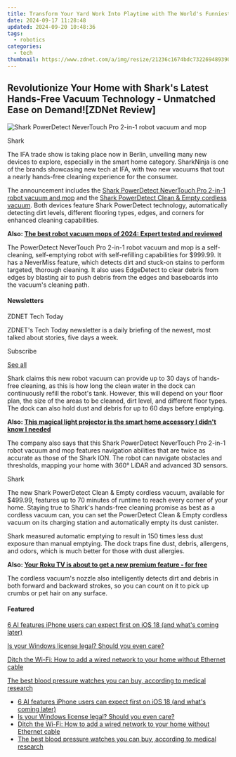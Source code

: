 ```yaml
---
title: Transform Your Yard Work Into Playtime with The World's Funniest Remote-Controlled Lawnmower Feature | ZDNET
date: 2024-09-17 11:28:48
updated: 2024-09-20 10:48:36
tags:
  - robotics
categories:
  - tech
thumbnail: https://www.zdnet.com/a/img/resize/21236c1674bdc7322694893902b1896b0ff91a03/2024/08/20/b2f915ca-08bf-45da-9b97-e32e5ff868de/rc-view.jpg?width=636&height=358&fit=crop&auto=webp
---
```


## Revolutionize Your Home with Shark's Latest Hands-Free Vacuum Technology - Unmatched Ease on Demand![ZDNet Review]

![Shark PowerDetect NeverTouch Pro 2-in-1 robot vacuum and mop](https://www.zdnet.com/a/img/resize/5e844022b3248d4f8d419711a0323db637b07771/2024/09/05/a3a13e8b-bf26-4426-8365-2ee3aacc3147/shark.jpg?auto=webp&precrop=1919,1078,x0,y2&width=1280)

Shark

The IFA trade show is taking place now in Berlin, unveiling many new devices to explore, especially in the smart home category. SharkNinja is one of the brands showcasing new tech at IFA, with two new vacuums that tout a nearly hands-free cleaning experience for the consumer.

The announcement includes the [Shark PowerDetect NeverTouch Pro 2-in-1 robot vacuum and mop](https://sharkclean.sjv.io/c/159047/476540/8359?&sharedid=zdnet&partnerpropertyid=1980086&u=https%3A%2F%2Fwww.sharkclean.com%2FzidRV2820ZE&subId1=zd-%5F%5FCOM%5FCLICK%5FID%5F%5F-dtp) and the [Shark PowerDetect Clean & Empty cordless vacuum](https://sharkclean.sjv.io/c/159047/476540/8359?&sharedid=zdnet&partnerpropertyid=1980086&u=https%3A%2F%2Fwww.sharkclean.com%2Fproducts%2Fshark-cordless-powerdetect-clean-empty-system-zidIP3251&subId1=zd-%5F%5FCOM%5FCLICK%5FID%5F%5F-dtp). Both devices feature Shark PowerDetect technology, automatically detecting dirt levels, different flooring types, edges, and corners for enhanced cleaning capabilities. 

**Also: [The best robot vacuum mops of 2024: Expert tested and reviewed](https://www.zdnet.com/home-and-office/kitchen-household/best-robot-vacuum-mop/)**

The PowerDetect NeverTouch Pro 2-in-1 robot vacuum and mop is a self-cleaning, self-emptying robot with self-refilling capabilities for $999.99\. It has a NeverMiss feature, which detects dirt and stuck-on stains to perform targeted, thorough cleaning. It also uses EdgeDetect to clear debris from edges by blasting air to push debris from the edges and baseboards into the vacuum's cleaning path. 

#### Newsletters

ZDNET Tech Today

ZDNET's Tech Today newsletter is a daily briefing of the newest, most talked about stories, five days a week.

 Subscribe

[See all](https://www.zdnet.com/newsletters/)

Shark claims this new robot vacuum can provide up to 30 days of hands-free cleaning, as this is how long the clean water in the dock can continuously refill the robot's tank. However, this will depend on your floor plan, the size of the areas to be cleaned, dirt level, and different floor types. The dock can also hold dust and debris for up to 60 days before emptying. 

**Also: [This magical light projector is the smart home accessory I didn't know I needed](https://www.zdnet.com/home-and-office/smart-home/this-magical-light-projector-is-the-smart-home-accessory-i-didnt-know-i-needed/)**

The company also says that this Shark PowerDetect NeverTouch Pro 2-in-1 robot vacuum and mop features navigation abilities that are twice as accurate as those of the Shark ION. The robot can navigate obstacles and thresholds, mapping your home with 360° LiDAR and advanced 3D sensors. 

Shark

The new Shark PowerDetect Clean & Empty cordless vacuum, available for $499.99, features up to 70 minutes of runtime to reach every corner of your home. Staying true to Shark's hands-free cleaning promise as best as a cordless vacuum can, you can set the PowerDetect Clean & Empty cordless vacuum on its charging station and automatically empty its dust canister. 

Shark measured automatic emptying to result in 150 times less dust exposure than manual emptying. The dock traps fine dust, debris, allergens, and odors, which is much better for those with dust allergies.

**Also: [Your Roku TV is about to get a new premium feature - for free](https://www.zdnet.com/home-and-office/home-entertainment/your-roku-tv-is-about-to-get-a-new-premium-feature-for-free/)**

The cordless vacuum's nozzle also intelligently detects dirt and debris in both forward and backward strokes, so you can count on it to pick up crumbs or pet hair on any surface.

#### Featured

[6 AI features iPhone users can expect first on iOS 18 (and what's coming later)](https://www.zdnet.com/article/6-ai-features-iphone-users-can-expect-first-on-ios-18-and-whats-coming-later/ "6 AI features iPhone users can expect first on iOS 18 (and what's coming later)")

[Is your Windows license legal? Should you even care?](https://www.zdnet.com/article/is-your-windows-license-legal-should-you-even-care/ "Is your Windows license legal? Should you even care?")

[Ditch the Wi-Fi: How to add a wired network to your home without Ethernet cable](https://www.zdnet.com/article/ditch-the-wi-fi-how-to-add-a-wired-network-to-your-home-without-ethernet-cable/ "Ditch the Wi-Fi: How to add a wired network to your home without Ethernet cable")

[The best blood pressure watches you can buy, according to medical research](https://www.zdnet.com/article/best-blood-pressure-watch/ "The best blood pressure watches you can buy, according to medical research")

* [6 AI features iPhone users can expect first on iOS 18 (and what's coming later)](https://www.zdnet.com/article/6-ai-features-iphone-users-can-expect-first-on-ios-18-and-whats-coming-later/ "6 AI features iPhone users can expect first on iOS 18 (and what's coming later)")
* [Is your Windows license legal? Should you even care?](https://www.zdnet.com/article/is-your-windows-license-legal-should-you-even-care/ "Is your Windows license legal? Should you even care?")
* [Ditch the Wi-Fi: How to add a wired network to your home without Ethernet cable](https://www.zdnet.com/article/ditch-the-wi-fi-how-to-add-a-wired-network-to-your-home-without-ethernet-cable/ "Ditch the Wi-Fi: How to add a wired network to your home without Ethernet cable")
* [The best blood pressure watches you can buy, according to medical research](https://www.zdnet.com/article/best-blood-pressure-watch/ "The best blood pressure watches you can buy, according to medical research")

<ins class="adsbygoogle"
     style="display:block"
     data-ad-format="autorelaxed"
     data-ad-client="ca-pub-7571918770474297"
     data-ad-slot="1223367746"></ins>



<ins class="adsbygoogle"
     style="display:block"
     data-ad-client="ca-pub-7571918770474297"
     data-ad-slot="8358498916"
     data-ad-format="auto"
     data-full-width-responsive="true"></ins>
